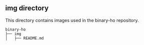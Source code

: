 ## img directory

This directory contains images used in the binary-ho repository.

```
binary-ho
├── img
│   ├── README.md
```
